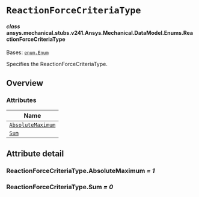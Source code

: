 <!-- vale off -->

<a id="reactionforcecriteriatype"></a>

# `ReactionForceCriteriaType`

<a id="ansys.mechanical.stubs.v241.Ansys.Mechanical.DataModel.Enums.ReactionForceCriteriaType"></a>

#### *class* ansys.mechanical.stubs.v241.Ansys.Mechanical.DataModel.Enums.ReactionForceCriteriaType

Bases: [`enum.Enum`](https://docs.python.org/3/library/enum.html#enum.Enum)

Specifies the ReactionForceCriteriaType.

<!-- !! processed by numpydoc !! -->

<a id="overview"></a>

## Overview

### Attributes

| Name |
| ------------------------------------------------------------------- |
| [`AbsoluteMaximum`](#ReactionForceCriteriaType.AbsoluteMaximum) |
| [`Sum`](#ReactionForceCriteriaType.Sum) |

<a id="attribute-detail"></a>

## Attribute detail

<a id="ReactionForceCriteriaType.AbsoluteMaximum"></a>

### ReactionForceCriteriaType.AbsoluteMaximum *= 1*

<a id="ReactionForceCriteriaType.Sum"></a>

### ReactionForceCriteriaType.Sum *= 0*

<!-- vale on -->
